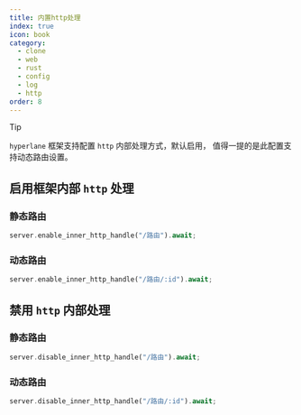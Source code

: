 ```yaml
---
title: 内置http处理
index: true
icon: book
category:
  - clone
  - web
  - rust
  - config
  - log
  - http
order: 8
---
```


<Share colorful />

> [!tip]
>
> `hyperlane` 框架支持配置 `http` 内部处理方式，默认启用，
> 值得一提的是此配置支持动态路由设置。

## 启用框架内部 `http` 处理

### 静态路由

```rust
server.enable_inner_http_handle("/路由").await;
```

### 动态路由

```rust
server.enable_inner_http_handle("/路由/:id").await;
```

## 禁用 `http` 内部处理

### 静态路由

```rust
server.disable_inner_http_handle("/路由").await;
```

### 动态路由

```rust
server.disable_inner_http_handle("/路由/:id").await;
```
